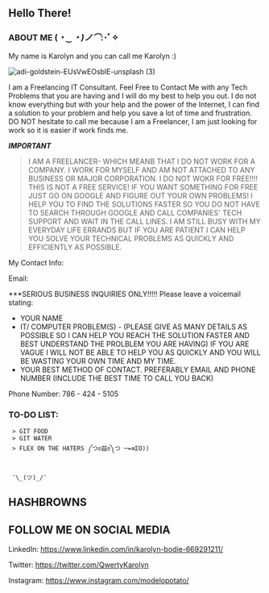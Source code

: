 
## Hello There!

### ABOUT ME (*・‿・)ノ⌒*:･ﾟ✧

My name is Karolyn and you can call me Karolyn :) 

![adi-goldstein-EUsVwEOsblE-unsplash (3)](https://user-images.githubusercontent.com/54687648/207591203-24824f2c-796f-4b49-a643-8dc7002d0ace.jpg)




I am a Freelancing IT Consultant. Feel Free to Contact Me with any Tech Problems that you are having and I will do my best to help you out. I do not know everything but with your help and the power of the Internet, I can find a solution to your problem and help you save a lot of time and frustration. DO NOT hesitate to call me because I am a Freelancer, I am just looking for work so it is easier if work finds me. 


***IMPORTANT***
 > I AM A FREELANCER- WHICH MEANB THAT I DO NOT WORK FOR A COMPANY. I WORK FOR MYSELF AND AM NOT ATTACHED TO ANY BUSINESS OR MAJOR CORPORATION.
 > I DO NOT WOKR FOR FREE!!!! THIS IS NOT A FREE SERVICE! IF YOU WANT SOMETHING FOR FREE JUST GO ON GOOGLE AND FIGURE OUT YOUR OWN PROBLEMS!
 > I HELP YOU TO FIND THE SOLUTIONS FASTER SO YOU DO NOT HAVE TO SEARCH THROUGH GOOGLE AND CALL COMPANIES' TECH SUPPORT AND WAIT IN THE CALL LINES. 
 > I AM STILL BUSY WITH MY EVERYDAY LIFE ERRANDS BUT IF YOU ARE PATIENT I CAN HELP YOU SOLVE YOUR TECHNICAL PROBLEMS AS QUICKLY AND EFFICIENTLY AS POSSIBLE.


My Contact Info: 

Email:


***SERIOUS BUSINESS INQUIRIES ONLY!!!!!
Please leave a voicemail stating:
  - YOUR NAME
  - IT/ COMPUTER PROBLEM(S) - (PLEASE GIVE AS MANY DETAILS AS POSSIBLE SO I CAN HELP YOU REACH THE SOLUTION FASTER AND BEST UNDERSTAND THE PROLBLEM YOU ARE HAVING) IF YOU ARE VAGUE I WILL NOT BE ABLE TO HELP YOU AS QUICKLY AND YOU WILL BE WASTING YOUR OWN TIME AND MY TIME. 
  - YOUR BEST METHOD OF CONTACT. PREFERABLY EMAIL AND PHONE NUMBER (INCLUDE THE BEST TIME TO CALL YOU BACK)

Phone Number: 786 - 424 - 5105



### TO-DO LIST:

```
 > GIT FOOD 
 > GIT WATER 
 > FLEX ON THE HATERS ༼つಠ益ಠ༽つ ─=≡ΣO))
 
```

     ¯\_(ツ)_/¯ 



     
## HASHBROWNS 


## FOLLOW ME ON SOCIAL MEDIA

LinkedIn: https://www.linkedin.com/in/karolyn-bodie-669291211/

Twitter:  https://twitter.com/QwertyKarolyn

Instagram: https://www.instagram.com/modelopotato/




